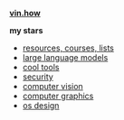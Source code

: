 **[$\text{vin.how}$](https://vin.how)**

**my stars**

- [resources, courses, lists](https://github.com/stars/vinhowe/lists/resources-courses-lists)
- [large language models](https://github.com/stars/vinhowe/lists/large-language-models)
- [cool tools](https://github.com/stars/vinhowe/lists/cool-tools)
- [security](https://github.com/stars/vinhowe/lists/security)
- [computer vision](https://github.com/stars/vinhowe/lists/computer-vision)
- [computer graphics](https://github.com/stars/vinhowe/lists/computer-graphics)
- [os design](https://github.com/stars/vinhowe/lists/os-design)
